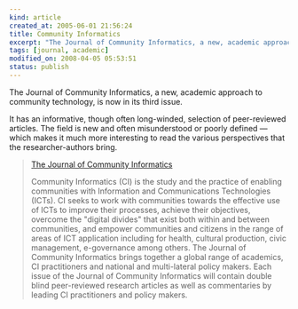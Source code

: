 ```yaml
--- 
kind: article
created_at: 2005-06-01 21:56:24
title: Community Informatics
excerpt: "The Journal of Community Informatics, a new, academic approach to community technology, is now in its third issue. "
tags: [journal, academic]
modified_on: 2008-04-05 05:53:51
status: publish
---
```


The Journal of Community Informatics, a new, academic approach to community technology, is now in its third issue. 

It has an informative, though often long-winded, selection of peer-reviewed articles. The field is new and often misunderstood or poorly defined &mdash; which makes it much more interesting to read the various perspectives that the researcher-authors bring. 

<blockquote class="large">
<a title="The Journal of Community Informatics" href="http://www.ci-journal.net/index.php">The Journal of Community Informatics</a>

Community Informatics (CI) is the study and the practice of enabling communities with Information and Communications Technologies (ICTs). CI seeks to work with communities towards the effective use of ICTs to improve their processes, achieve their objectives, overcome the "digital divides" that exist both within and between communities, and empower communities and citizens in the range of areas of ICT application including for health, cultural production, civic management, e-governance among others. The Journal of Community Informatics brings together a global range of academics, CI practitioners and national and multi-lateral policy makers. Each issue of the Journal of Community Informatics will contain double blind peer-reviewed research articles as well as commentaries by leading CI practitioners and policy makers.

</blockquote>